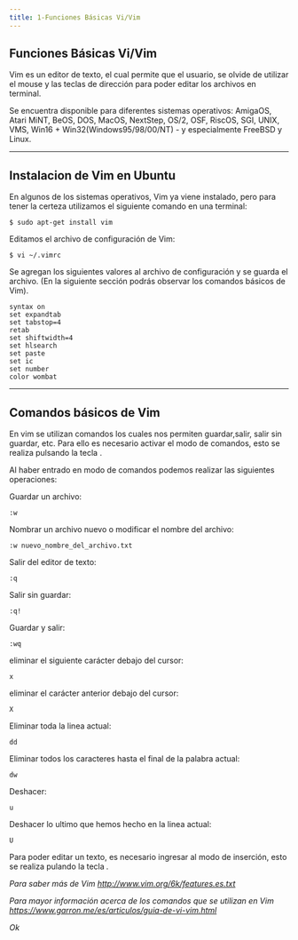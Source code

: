 ```yaml
---
title: 1-Funciones Básicas Vi/Vim
---
```

## Funciones Básicas Vi/Vim

Vim es un editor de texto, el cual permite que el usuario, se olvide de utilizar el mouse y las teclas de dirección para poder editar los archivos en terminal.

 Se encuentra disponible para diferentes sistemas operativos: AmigaOS, Atari MiNT, BeOS, DOS, MacOS, NextStep, OS/2, OSF, RiscOS, SGI, UNIX, VMS, Win16 + Win32(Windows95/98/00/NT) - y especialmente FreeBSD y Linux.


---
  Instalacion de Vim en Ubuntu 
---
En algunos de los sistemas operativos, Vim ya viene instalado, pero para tener la certeza utilizamos el siguiente comando en una terminal: 

```
$ sudo apt-get install vim
```
Editamos el archivo de configuración de Vim:
```
$ vi ~/.vimrc
```

Se agregan los siguientes valores al archivo de configuración y se guarda el archivo. (En la siguiente sección podrás observar los comandos básicos de Vim).

```
syntax on
set expandtab
set tabstop=4
retab
set shiftwidth=4
set hlsearch
set paste
set ic
set number
color wombat
```

---
  Comandos básicos de Vim
---

En vim se utilizan comandos los cuales nos permiten guardar,salir, salir sin guardar, etc. Para ello es necesario activar el modo de comandos, esto se realiza pulsando la tecla <ESC>. 

Al haber entrado en modo de comandos podemos realizar las siguientes operaciones: 

Guardar un archivo: 
```
:w
```
Nombrar un archivo nuevo o modificar el nombre del archivo:
```
:w nuevo_nombre_del_archivo.txt
```

Salir del editor de texto: 
```
:q
```

Salir sin guardar: 
```
:q!
```

Guardar y salir: 
```
:wq
```

eliminar el siguiente carácter debajo del cursor:
```
x
```

eliminar el carácter anterior debajo del cursor:
```
X
```

Eliminar toda la linea actual: 
```
dd 
```
Eliminar todos los caracteres hasta el final de la palabra actual: 
```
dw
```

Deshacer: 
```
u
```

Deshacer lo ultimo que hemos hecho en la linea actual: 
```
U
```

Para poder editar un texto, es necesario ingresar al modo de inserción, esto se realiza pulando la tecla <i>.


Para saber más de Vim http://www.vim.org/6k/features.es.txt

Para mayor información acerca de los comandos que se utilizan en Vim https://www.garron.me/es/articulos/guia-de-vi-vim.html
	
Ok
